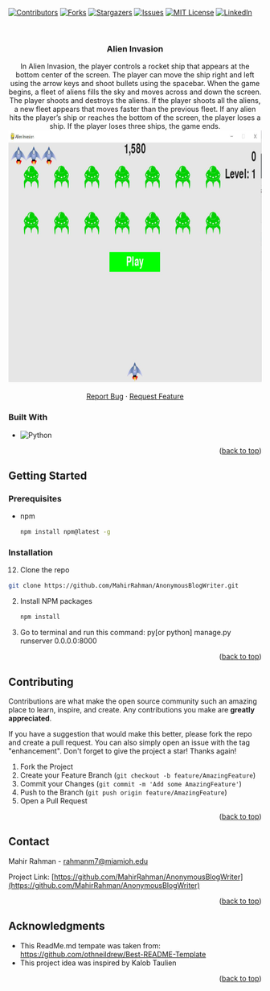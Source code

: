 <div id="top"></div>
<!--
*** Thanks for checking out the Best-README-Template. If you have a suggestion
*** that would make this better, please fork the repo and create a pull request
*** or simply open an issue with the tag "enhancement".
*** Don't forget to give the project a star!
*** Thanks again! Now go create something AMAZING! :D
-->
<! -- This README Template was inspired by https://github.com/othneildrew/Best-README-Template#readme



<!-- PROJECT SHIELDS -->
<!--
*** I'm using markdown "reference style" links for readability.
*** Reference links are enclosed in brackets [ ] instead of parentheses ( ).
*** See the bottom of this document for the declaration of the reference variables
*** for contributors-url, forks-url, etc. This is an optional, concise syntax you may use.
*** https://www.markdownguide.org/basic-syntax/#reference-style-links
-->
[![Contributors][contributors-shield]][contributors-url]
[![Forks][forks-shield]][forks-url]
[![Stargazers][stars-shield]][stars-url]
[![Issues][issues-shield]][issues-url]
[![MIT License][license-shield]][license-url]
[![LinkedIn][linkedin-shield]][linkedin-url]



<!-- PROJECT LOGO -->
<br />
<div align="center">

<h3 align="center">Alien Invasion</h3>

  <p align="center">
   In Alien Invasion, the player controls a rocket ship that appears at the bottom center of the screen. The player can move the ship right and left using the arrow keys and shoot bullets using the spacebar. When the game begins, a fleet of aliens fills the sky and moves across and down the screen. The player shoots and destroys the aliens. If the player shoots all the aliens, a new fleet appears that moves faster than the previous fleet. If any alien hits the player’s ship or reaches the bottom of the screen, the player loses a ship. If the player loses three ships, the game ends. <br />
    <img src="/images/alien_invasion_demo.png" alt="MarineGEO circle logo" style="height: 500px; width:600px;"/>
   <br />
    <br />
    <a href="https://github.com/MahirRahman/AnonymousBlogWriter/issues">Report Bug</a>
    ·
    <a href="https://github.com/MahirRahman/AnonymousBlogWriter/issues">Request Feature</a>
  </p>
</div>

### Built With
* ![Python][Python]



<p align="right">(<a href="#top">back to top</a>)</p>



<!-- GETTING STARTED -->
## Getting Started

<!-- This is an example of how you may give instructions on setting up your project locally.
To get a local copy up and running follow these simple example steps. -->

### Prerequisites

* npm
  ```sh
  npm install npm@latest -g
  ```

### Installation
12. Clone the repo
   ```sh
   git clone https://github.com/MahirRahman/AnonymousBlogWriter.git
   ```
2. Install NPM packages
   ```sh
   npm install
   ```
3. Go to terminal and run this command: py[or python] manage.py runserver  0.0.0.0:8000
<p align="right">(<a href="#top">back to top</a>)</p>



<!-- CONTRIBUTING -->
## Contributing

Contributions are what make the open source community such an amazing place to learn, inspire, and create. Any contributions you make are **greatly appreciated**.

If you have a suggestion that would make this better, please fork the repo and create a pull request. You can also simply open an issue with the tag "enhancement".
Don't forget to give the project a star! Thanks again!

1. Fork the Project
2. Create your Feature Branch (`git checkout -b feature/AmazingFeature`)
3. Commit your Changes (`git commit -m 'Add some AmazingFeature'`)
4. Push to the Branch (`git push origin feature/AmazingFeature`)
5. Open a Pull Request

<p align="right">(<a href="#top">back to top</a>)</p>


<!-- CONTACT -->
## Contact

Mahir Rahman - rahmanm7@miamioh.edu

Project Link: [https://github.com/MahirRahman/AnonymousBlogWriter](https://github.com/MahirRahman/AnonymousBlogWriter)

<p align="right">(<a href="#top">back to top</a>)</p>



<!-- ACKNOWLEDGMENTS -->
## Acknowledgments

* This ReadMe.md tempate was taken from: https://github.com/othneildrew/Best-README-Template
* This project idea was inspired by Kalob Taulien

<p align="right">(<a href="#top">back to top</a>)</p>



<!-- MARKDOWN LINKS & IMAGES -->
<!-- https://www.markdownguide.org/basic-syntax/#reference-style-links -->
[contributors-shield]: https://img.shields.io/github/contributors/MahirRahman/AnonymousBlogWriter.svg?style=for-the-badge
[contributors-url]: https://github.com/MahirRahman/AnonymousBlogWriter/graphs/contributors
[forks-shield]: https://img.shields.io/github/forks/MahirRahman/AnonymousBlogWriter.svg?style=for-the-badge
[forks-url]: https://github.com/MahirRahman/AnonymousBlogWriter/network/members
[stars-shield]: https://img.shields.io/github/stars/MahirRahman/AnonymousBlogWriter.svg?style=for-the-badge
[stars-url]: https://github.com/MahirRahman/AnonymousBlogWriter/stargazers
[issues-shield]: https://img.shields.io/github/issues/MahirRahman/AnonymousBlogWriter.svg?style=for-the-badge
[issues-url]: https://github.com/MahirRahman/AnonymousBlogWriter/issues
[license-shield]: https://img.shields.io/github/license/MahirRahman/AnonymousBlogWriter.svg?style=for-the-badge
[license-url]: https://github.com/MahirRahman/AnonymousBlogWriter/blob/master/LICENSE.txt
[linkedin-shield]: https://img.shields.io/badge/-LinkedIn-black.svg?style=for-the-badge&logo=linkedin&colorB=555
[linkedin-url]: https://linkedin.com/in/mahirrahman
[Django]: https://img.shields.io/pypi/djversions/djangorestframework?style=for-the-badge
[Python]: https://img.shields.io/github/pipenv/locked/python-version/MahirRahman/AnonymousBlogWriter?style=for-the-badge
[Bootstrap.com]: https://img.shields.io/badge/Bootstrap-563D7C?style=for-the-badge&logo=bootstrap&logoColor=white
[Bootstrap-url]: https://getbootstrap.com
